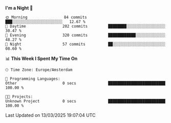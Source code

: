 <!--START_SECTION:waka-->
**I'm a Night 🦉** 

```text
🌞 Morning                84 commits          ███░░░░░░░░░░░░░░░░░░░░░░   12.67 % 
🌆 Daytime                202 commits         ████████░░░░░░░░░░░░░░░░░   30.47 % 
🌃 Evening                320 commits         ████████████░░░░░░░░░░░░░   48.27 % 
🌙 Night                  57 commits          ██░░░░░░░░░░░░░░░░░░░░░░░   08.60 % 
```


📊 **This Week I Spent My Time On** 

```text
🕑︎ Time Zone: Europe/Amsterdam

💬 Programming Languages: 
Other                    0 secs              █████████████████████████   100.00 % 

🐱‍💻 Projects: 
Unknown Project          0 secs              █████████████████████████   100.00 % 
```


 Last Updated on 13/03/2025 19:07:04 UTC
<!--END_SECTION:waka-->
